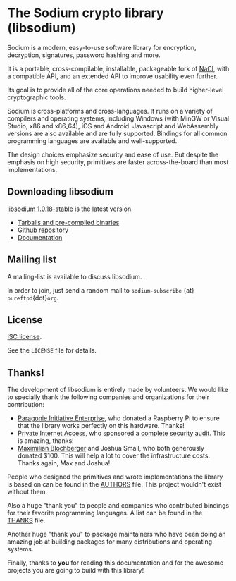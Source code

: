 # The Sodium crypto library \(libsodium\)

Sodium is a modern, easy-to-use software library for encryption, decryption,
signatures, password hashing and more.

It is a portable, cross-compilable, installable, packageable fork of
[NaCl](http://nacl.cr.yp.to/), with a compatible API, and an extended API to
improve usability even further.

Its goal is to provide all of the core operations needed to build higher-level
cryptographic tools.

Sodium is cross-platforms and cross-languages. It runs on a variety of compilers
and operating systems, including Windows \(with MinGW or Visual Studio, x86 and
x86_64\), iOS and Android. Javascript and WebAssembly versions are also
available and are fully supported. Bindings for all common programming languages
are available and well-supported.

The design choices emphasize security and ease of use. But despite the emphasis
on high security, primitives are faster across-the-board than most
implementations.

## Downloading libsodium

[libsodium 1.0.18-stable](https://download.libsodium.org/libsodium/releases/) is
the latest version.

* [Tarballs and pre-compiled binaries](https://download.libsodium.org/libsodium/releases/)
* [Github repository](https://github.com/jedisct1/libsodium)
* [Documentation](https://doc.libsodium.org)

## Mailing list

A mailing-list is available to discuss libsodium.

In order to join, just send a random mail to `sodium-subscribe` {at}
`pureftpd`{dot}`org`.

## License

[ISC license](https://en.wikipedia.org/wiki/ISC_license).

See the `LICENSE` file for details.

## Thanks!

The development of libsodium is entirely made by volunteers. We would like to
specially thank the following companies and organizations for their
contribution:

* [Paragonie Initiative Enterprise](https://paragonie.com/), who donated a Raspberry Pi to ensure that the library works perfectly on this hardware.
  Thanks!
* [Private Internet Access](https://www.privateinternetaccess.com), who sponsored a [complete security audit](https://www.privateinternetaccess.com/blog/2017/08/libsodium-audit-results).
  This is amazing, thanks!
* [Maximilian Blochberger](https://github.com/blochberger) and Joshua Small, who both generously donated $100. This will help a lot to cover the infrastructure costs. Thanks again, Max and Joshua!

People who designed the primitives and wrote implementations the library is
based on can be found in the
[AUTHORS](https://raw.githubusercontent.com/jedisct1/libsodium/master/AUTHORS)
file. This project wouldn't exist without them.

Also a huge "thank you" to people and companies who contributed bindings for
their favorite programming languages. A list can be found in the
[THANKS](https://raw.githubusercontent.com/jedisct1/libsodium/master/THANKS)
file.

Another huge "thank you" to package maintainers who have been doing an amazing
job at building packages for many distributions and operating systems.

Finally, thanks to **you** for reading this documentation and for the awesome
projects you are going to build with this library!
